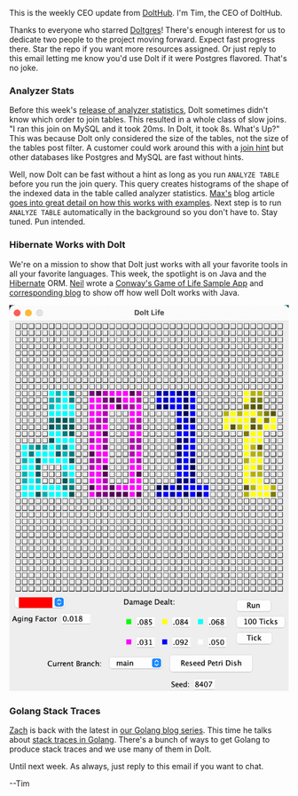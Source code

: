 This is the weekly CEO update from [DoltHub](https://www.dolthub.com/). I'm Tim, the CEO of DoltHub. 

Thanks to everyone who starred [Doltgres](https://github.com/dolthub/doltgresql)! There's enough interest for us to dedicate two people to the project moving forward. Expect fast progress there. Star the repo if you want more resources assigned. Or just reply to this email letting me know you'd use Dolt if it were Postgres flavored. That's no joke.

### Analyzer Stats

Before this week's [release of analyzer statistics](https://www.dolthub.com/blog/2023-11-15-index-statistics/), Dolt sometimes didn't know which order to join tables. This resulted in a whole class of slow joins. "I ran this join on MySQL and it took 20ms. In Dolt, it took 8s. What's Up?" This was because Dolt only considered the size of the tables, not the size of the tables post filter. A customer could work around this with a [join hint](https://docs.dolthub.com/sql-reference/sql-support/miscellaneous#join-hints) but other databases like Postgres and MySQL are fast without hints.

Well, now Dolt can be fast without a hint as long as you run `ANALYZE TABLE` before you run the join query. This query creates histograms of the shape of the indexed data in the table called analyzer statistics. [Max's](https://www.dolthub.com/team#max) blog article [goes into great detail on how this works with examples](https://www.dolthub.com/blog/2023-11-15-index-statistics/). Next step is to run `ANALYZE TABLE` automatically in the background so you don't have to. Stay tuned. Pun intended.

### Hibernate Works with Dolt

We're on a mission to show that Dolt just works with all your favorite tools in all your favorite languages. This week, the spotlight is on Java and the [Hibernate](https://hibernate.org/orm/) ORM. [Neil](https://www.dolthub.com/team#neil) wrote a [Conway's Game of Life Sample App](https://github.com/dolthub/hibernate-sample) and [corresponding blog](https://www.dolthub.com/blog/2023-11-13-dolt-on-hibernate/) to show off how well Dolt works with Java.

[![Dolt Game of Life](../images/dolt-gol.png)](https://www.dolthub.com/blog/2023-11-13-dolt-on-hibernate/)

### Golang Stack Traces

[Zach](https://www.dolthub.com/team#zach) is back with the latest in [our Golang blog series](https://www.dolthub.com/blog/?q=golang). This time he talks about [stack traces in Golang](https://www.dolthub.com/blog/2023-11-10-stack-traces-in-go/). There's a bunch of ways to get Golang to produce stack traces and we use many of them in Dolt.

Until next week. As always, just reply to this email if you want to chat.

--Tim